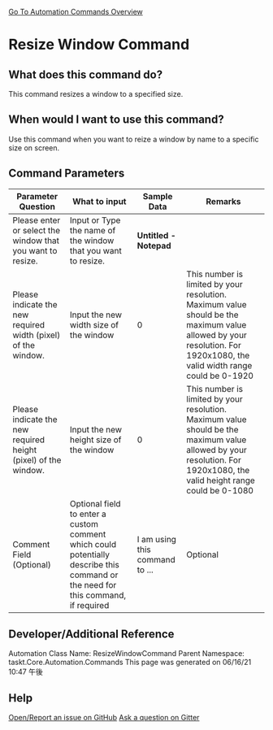 <!--TITLE: Resize Window Command -->
<!-- SUBTITLE: a command in the Window Commands group. -->
[Go To Automation Commands Overview](/automation-commands.md)


# Resize Window Command


## What does this command do?
This command resizes a window to a specified size.


## When would I want to use this command?
Use this command when you want to reize a window by name to a specific size on screen.


## Command Parameters
| Parameter Question   	| What to input  	|  Sample Data 	| Remarks  	|
| ---                    | ---               | ---           | ---       |
|Please enter or select the window that you want to resize.|Input or Type the name of the window that you want to resize.|**Untitled - Notepad**||
|Please indicate the new required width (pixel) of the window.|Input the new width size of the window|0|This number is limited by your resolution. Maximum value should be the maximum value allowed by your resolution. For 1920x1080, the valid width range could be 0-1920|
|Please indicate the new required height (pixel) of the window.|Input the new height size of the window|0|This number is limited by your resolution. Maximum value should be the maximum value allowed by your resolution. For 1920x1080, the valid height range could be 0-1080|
|Comment Field (Optional)|Optional field to enter a custom comment which could potentially describe this command or the need for this command, if required|I am using this command to ...|Optional|


## Developer/Additional Reference
Automation Class Name: ResizeWindowCommand
Parent Namespace: taskt.Core.Automation.Commands
This page was generated on 06/16/21 10:47 午後


## Help
[Open/Report an issue on GitHub](https://github.com/saucepleez/taskt/issues/new)
[Ask a question on Gitter](https://gitter.im/taskt-rpa/Lobby)

